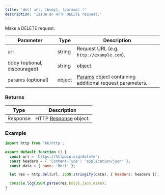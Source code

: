 ```yaml
---
title: 'del( url, [body], [params] )'
description: 'Issue an HTTP DELETE request.'
---
```


Make a DELETE request.

| Parameter                    | Type   | Description                                                                               |
| ---------------------------- | ------ | ----------------------------------------------------------------------------------------- |
| url                          | string | Request URL (e.g. `http://example.com`).                                                  |
| body (optional, discouraged) | string | object                                                                                    | Request body; objects will be `x-www-form-urlencoded`. This is discouraged, because sending a DELETE request with a body has [no defined semantics](https://tools.ietf.org/html/rfc7231#section-4.3.5) and may cause some servers to reject it. |
| params (optional)            | object | [Params](/javascript-api/k6-http/params) object containing additional request parameters. |

### Returns

| Type     | Description                                               |
| -------- | --------------------------------------------------------- |
| Response | HTTP [Response](/javascript-api/k6-http/response) object. |

### Example

<CodeGroup labels={[], lineNumbers=[true]}>

```javascript
import http from 'k6/http';

export default function () {
  const url = 'https://httpbin.org/delete';
  const headers = { 'Content-Type': 'application/json' };
  const data = { name: 'Bert' };

  let res = http.del(url, JSON.stringify(data), { headers: headers });

  console.log(JSON.parse(res.body).json.name);
}
```

</CodeGroup>
